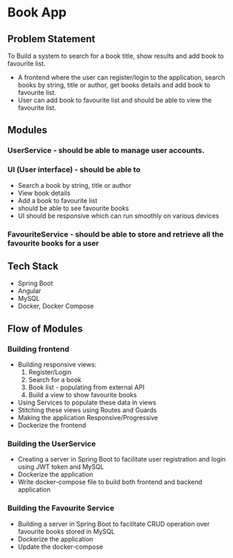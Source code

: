 # Book App

## Problem Statement

 To Build a system to search for a book title, show results and add book to favourite list.

- A frontend where the user can register/login to the application, search books by string, title or author, get books details and add book to favourite list.
- User can add book to favourite list and should be able to view the favourite list.

## Modules

### UserService - should be able to manage user accounts.
### UI (User interface) -  should be able to
- Search a book by string, title or author
- View book details
- Add a book to favourite list
- should be able to see favourite books
- UI should be responsive which can run smoothly on various devices 
### FavouriteService - should be able to store and retrieve all the favourite books for a user

## Tech Stack
- Spring Boot
- Angular
- MySQL
- Docker, Docker Compose

## Flow of Modules 

### Building frontend
- Building responsive views: 
    1. Register/Login
    2. Search for a book
    3. Book list - populating from external API
    4. Build a view to show favourite books
- Using Services to populate these data in views
- Stitching these views using Routes and Guards
- Making the application Responsive/Progressive
- Dockerize the frontend

### Building the UserService
- Creating a server in Spring Boot to facilitate user registration and login using JWT token and MySQL
- Dockerize the application
- Write docker-compose file to build both frontend and backend application

### Building the Favourite Service
- Building a server in Spring Boot to facilitate CRUD operation over favourite books stored in MySQL
- Dockerize the application
- Update the docker-compose
